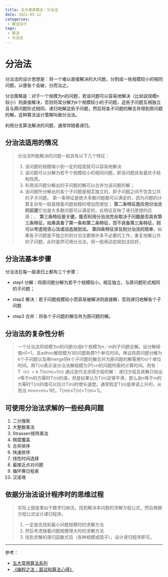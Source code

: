 ```yaml
---
title: 五大常用算法：分治法
date: 2021-05-12
categories:
 - 算法设计
tags:
 - 算法
 - 分治法
---
```


# 分治法 

分治法的设计思想是：将一个难以直接解决的大问题，分割成一些规模较小的相同问题，以便各个击破，分而治之。

分治策略是：对于一个规模为n的问题，若该问题可以容易地解决（比如说规模n较小）则直接解决，否则将其分解为k个规模较小的子问题，这些子问题互相独立且与原问题形式相同，递归地解这些子问题，然后将各子问题的解合并得到原问题的解。这种算法设计策略叫做分治法。

利用分支算法解决的问题，通常伴随着递归。


## 分治法适用的情况

> 分治法所能解决的问题一般具有以下几个特征：
> 1. 该问题的规模缩小到一定的程度就可以容易地解决
> 2. 该问题可以分解为若干个规模较小的相同问题，即该问题具有最优子结构性质。
> 3. 利用该问题分解出的子问题的解可以合并为该问题的解；
> 4. 该问题所分解出的各个子问题是相互独立的，即子问题之间不包含公共的子子问题。
> 第一条特征是绝大多数问题都可以满足的，因为问题的计算复杂性一般是随着问题规模的增加而增加；
> **第二条特征是应用分治法的前提**它也是大多数问题可以满足的，此特征反映了递归思想的应用；、
> **第三条特征是关键，能否利用分治法完全取决于问题是否具有第三条特征，如果具备了第一条和第二条特征，而不具备第三条特征，则可以考虑用贪心法或动态规划法。**
> **第四条特征涉及到分治法的效率**，如果各子问题是不独立的则分治法要做许多不必要的工作，重复地解公共的子问题，此时虽然可用分治法，但一般用动态规划法较好。


## 分治法基本步骤

分治法在每一层递归上都有三个步骤：

- step1 分解：将原问题分解为若干个规模较小，相互独立，与原问题形式相同的子问题；

- step2 解决：若子问题规模较小而容易被解决则直接解，否则递归地解各个子问题

- step3 合并：将各个子问题的解合并为原问题的解。

## 分治法的复杂性分析

> 一个分治法将规模为n的问题分成k个规模为n／m的子问题去解。设分解阀值n0=1，且adhoc解规模为1的问题耗费1个单位时间。再设将原问题分解为k个子问题以及用merge将k个子问题的解合并为原问题的解需用f(n)个单位时间。用T(n)表示该分治法解规模为|P|=n的问题所需的计算时间，则有：
> T（n）= k T(n/m)+f(n)
>   通过迭代法求得方程的解：
>   递归方程及其解只给出n等于m的方幂时T(n)的值，但是如果认为T(n)足够平滑，那么由n等于m的方幂时T(n)的值可以估计T(n)的增长速度。通常假定T(n)是单调上升的，从而当                  mi≤n<mi+1时，T(mi)≤T(n)<T(mi+1)。 


## 可使用分治法求解的一些经典问题

1. 二分搜索
2. 大整数乘法
3. Strassen矩阵乘法
4. 棋盘覆盖
5. 合并排序
6. 快速排序
7. 线性时间选择
8. 最接近点对问题
9. 循环赛日程表
10. 汉诺塔

## 依据分治法设计程序时的思维过程

> 实际上就是类似于数学归纳法，找到解决本问题的求解方程公式，然后根据方程公式设计递归程序。
> 1. 一定是先找到最小问题规模时的求解方法
> 2. 然后考虑随着问题规模增大时的求解方法
> 3. 找到求解的递归函数式后（各种规模或因子），设计递归程序即可。

---

参考： 
- [五大常用算法系列](https://www.cnblogs.com/steven_oyj/archive/2010/05/22/1741370.html)
- [《编程之法：面试和算法心得》](https://wizardforcel.gitbooks.io/the-art-of-programming-by-july/content/index.html)









